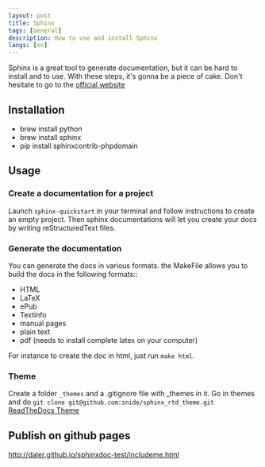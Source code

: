```yaml
---
layout: post
title: Sphinx
tags: [General]
description: How to use and install Sphinx
langs: [en]
---
```


Sphinx is a great tool to generate documentation, but it can be hard to install and to use. With these steps, it's gonna be a piece of cake. Don't hesitate to go to the [official website](http://sphinx-doc.org)

## Installation

- brew install python
- brew install sphinx
- pip install sphinxcontrib-phpdomain

## Usage

### Create a documentation for a project

Launch `sphinx-quickstart` in your terminal and follow instructions to create an empty project. Then sphinx documentations will let you create your docs by writing reStructuredText files.

### Generate the documentation

You can generate the docs in various formats. the MakeFile allows you to build the docs in the following formats::

- HTML
- LaTeX
- ePub
- Textinfo
- manual pages
- plain text
- pdf (needs to install complete latex on your computer)

For instance to create the doc in html, just run `make html`.

### Theme

Create a folder `_themes` and a .gitignore file with _themes in it. Go in themes and do `git clone git@github.com:snide/sphinx_rtd_theme.git` [ReadTheDocs Theme](https://github.com/snide/sphinx_rtd_theme)

## Publish on github pages

http://daler.github.io/sphinxdoc-test/includeme.html
